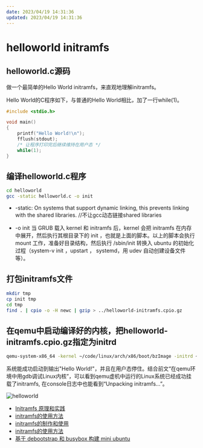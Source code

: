```yaml
---
date: 2023/04/19 14:31:36
updated: 2023/04/19 14:31:36
---
```


# helloworld initramfs

## helloworld.c源码

做一个最简单的Hello World initramfs，来直观地理解initramfs。

Hello World的C程序如下，与普通的Hello World相比，加了一行while(1)。

```c
#include <stdio.h>

void main()
{
    printf("Hello World!\n");
    fflush(stdout);
    /* 让程序打印完后继续维持在用户态 */
    while(1);
}
```

## 编译helloworld.c程序

```bash
cd helloworld
gcc -static helloworld.c -o init
```

- -static: On systems that support dynamic linking, this prevents linking with the shared libraries. //不让gcc动态链接shared libraries

- -o init 当 GRUB 载入 kernel 和 initramfs 后，kernel 会把 initramfs 在内存中展开，然后执行其根目录下的 init ，也就是上面的脚本。以上的脚本会执行 mount 工作，准备好目录结构，然后执行 /sbin/init 转换入 ubuntu 的初始化过程（system-v init ，upstart ， systemd，用 udev 自动创建设备文件等）。

## 打包initramfs文件

```bash
mkdir tmp
cp init tmp
cd tmp
find . | cpio -o -H newc | gzip > ../helloworld-initramfs.cpio.gz
```

## 在qemu中启动编译好的内核，把helloworld-initramfs.cpio.gz指定为initrd

```bash
qemu-system-x86_64 -kernel ~/code/linux/arch/x86/boot/bzImage -initrd ~/code/linux-learning/debug/helloworld/helloworld-initramfs.cpio.gz -append "console=ttyS0" -nographic
```

系统能成功启动到输出"Hello World!"，并且在用户态停住。结合前文“在qemu环境中用gdb调试Linux内核”，可以看到qemu虚机中运行的Linux系统已经成功挂载了initramfs, 在console日志中也能看到“Unpacking initramfs...”。

<!-- ![helloworld](images/helloworld.png) -->
![helloworld](https://cdn.jsdelivr.net/gh/realwujing/picture-bed/helloworld.png)

- [Initramfs 原理和实践](https://www.cnblogs.com/wipan/p/9269505.html)
- [initramfs的使用方法](https://blog.csdn.net/u010444107/article/details/79427542)
- [initramfs的制作和使用](https://blog.csdn.net/greatyoulv/article/details/117175103)
- [initramfs的使用方法](https://blog.csdn.net/u010444107/article/details/79427542)
- [基于 debootstrap 和 busybox 构建 mini ubuntu](https://www.cnblogs.com/fengyc/p/6114648.html)
